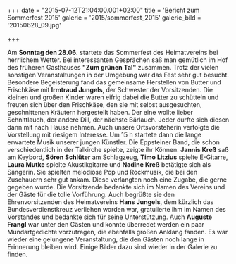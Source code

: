 +++
date = "2015-07-12T21:04:00.001+02:00"
title = 'Bericht zum Sommerfest 2015'
galerie = '2015/sommerfest_2015'
galerie_bild = '20150628_09.jpg'

+++

Am **Sonntag den 28.06.** startete das Sommerfest des Heimatvereins bei herrlichem Wetter. Bei interessanten Gesprächen saß man gemütlich im Hof des früheren Gasthauses **"Zum grünen Tal"** zusammen. Trotz der vielen sonstigen Veranstaltungen in der Umgebung war das Fest sehr gut besucht. Besondere Begeisterung fand das gemeinsame Herstellen von Butter und Frischkäse mit **Irmtraud Jungels**, der Schwester der Vorsitzenden. Die kleinen und großen Kinder waren eifrig dabei die Butter zu schütteln und freuten sich über den Frischkäse, den sie mit selbst ausgesuchten, geschnittenen Kräutern hergestellt haben. Der eine wollte lieber Schnittlauch, der andere Dill, der nächste Bärlauch. Jeder durfte sich diesen dann mit nach Hause nehmen. Auch unsere Ortsvorsteherin verfolgte die Vorstellung mit riesigem Interesse. Um 15 h startete dann die lange erwartete Musik unserer jungen Künstler. Die Eppsteiner Band, die schon verschiedentlich in der Talkirche spielte, zeigte ihr Können. **Jannis Kreß** saß am Keybord, **Sören Schlüter** am Schlagzeug, **Timo Litzius** spielte E-Gitarre, **Laura Mutke** spielte Akustikgitarre und **Nadine Kreß** betätigte sich als Sängerin. Sie spielten melodiöse Pop und Rockmusik, die bei den Zuschauern sehr gut ankam. Diese verlangten noch eine Zugabe, die gerne gegeben wurde. Die Vorsitzende bedankte sich im Namen des Vereins und der Gäste für die tolle Vorführung. Auch begrüßte sie den Ehrenvorsitzenden des Heimatvereins **Hans Jungels**, dem kürzlich das Bundesverdienstkreuz verliehen worden war, gratulierte ihm im Namen des Vorstandes und bedankte sich für seine Unterstützung. Auch **Auguste Frangl** war unter den Gästen und konnte überredet werden ein paar Mundartgedichte vorzutragen, die ebenfalls großen Anklang fanden. Es war wieder eine gelungene Veranstaltung, die den Gästen noch lange in Erinnerung bleiben wird. Einige Bilder dazu sind wieder in der Galerie zu finden. 


      